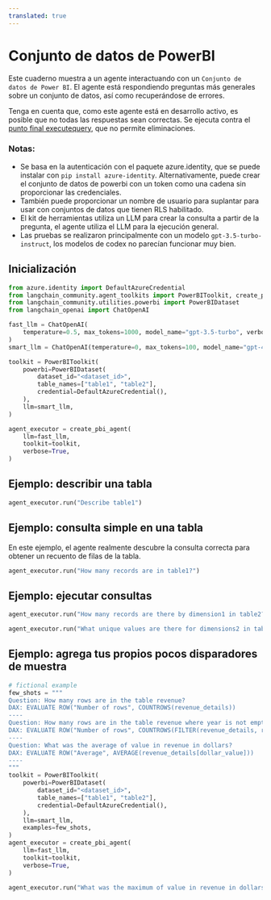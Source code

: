 ```yaml
---
translated: true
---
```


# Conjunto de datos de PowerBI

Este cuaderno muestra a un agente interactuando con un `Conjunto de datos de Power BI`. El agente está respondiendo preguntas más generales sobre un conjunto de datos, así como recuperándose de errores.

Tenga en cuenta que, como este agente está en desarrollo activo, es posible que no todas las respuestas sean correctas. Se ejecuta contra el [punto final executequery](https://learn.microsoft.com/en-us/rest/api/power-bi/datasets/execute-queries), que no permite eliminaciones.

### Notas:

- Se basa en la autenticación con el paquete azure.identity, que se puede instalar con `pip install azure-identity`. Alternativamente, puede crear el conjunto de datos de powerbi con un token como una cadena sin proporcionar las credenciales.
- También puede proporcionar un nombre de usuario para suplantar para usar con conjuntos de datos que tienen RLS habilitado.
- El kit de herramientas utiliza un LLM para crear la consulta a partir de la pregunta, el agente utiliza el LLM para la ejecución general.
- Las pruebas se realizaron principalmente con un modelo `gpt-3.5-turbo-instruct`, los modelos de codex no parecían funcionar muy bien.

## Inicialización

```python
from azure.identity import DefaultAzureCredential
from langchain_community.agent_toolkits import PowerBIToolkit, create_pbi_agent
from langchain_community.utilities.powerbi import PowerBIDataset
from langchain_openai import ChatOpenAI
```

```python
fast_llm = ChatOpenAI(
    temperature=0.5, max_tokens=1000, model_name="gpt-3.5-turbo", verbose=True
)
smart_llm = ChatOpenAI(temperature=0, max_tokens=100, model_name="gpt-4", verbose=True)

toolkit = PowerBIToolkit(
    powerbi=PowerBIDataset(
        dataset_id="<dataset_id>",
        table_names=["table1", "table2"],
        credential=DefaultAzureCredential(),
    ),
    llm=smart_llm,
)

agent_executor = create_pbi_agent(
    llm=fast_llm,
    toolkit=toolkit,
    verbose=True,
)
```

## Ejemplo: describir una tabla

```python
agent_executor.run("Describe table1")
```

## Ejemplo: consulta simple en una tabla

En este ejemplo, el agente realmente descubre la consulta correcta para obtener un recuento de filas de la tabla.

```python
agent_executor.run("How many records are in table1?")
```

## Ejemplo: ejecutar consultas

```python
agent_executor.run("How many records are there by dimension1 in table2?")
```

```python
agent_executor.run("What unique values are there for dimensions2 in table2")
```

## Ejemplo: agrega tus propios pocos disparadores de muestra

```python
# fictional example
few_shots = """
Question: How many rows are in the table revenue?
DAX: EVALUATE ROW("Number of rows", COUNTROWS(revenue_details))
----
Question: How many rows are in the table revenue where year is not empty?
DAX: EVALUATE ROW("Number of rows", COUNTROWS(FILTER(revenue_details, revenue_details[year] <> "")))
----
Question: What was the average of value in revenue in dollars?
DAX: EVALUATE ROW("Average", AVERAGE(revenue_details[dollar_value]))
----
"""
toolkit = PowerBIToolkit(
    powerbi=PowerBIDataset(
        dataset_id="<dataset_id>",
        table_names=["table1", "table2"],
        credential=DefaultAzureCredential(),
    ),
    llm=smart_llm,
    examples=few_shots,
)
agent_executor = create_pbi_agent(
    llm=fast_llm,
    toolkit=toolkit,
    verbose=True,
)
```

```python
agent_executor.run("What was the maximum of value in revenue in dollars in 2022?")
```
